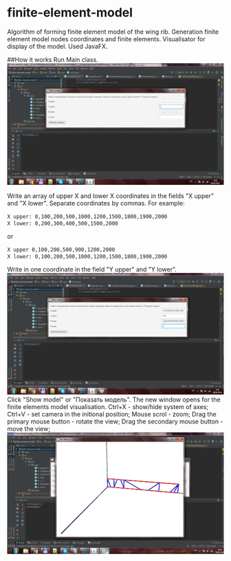 # finite-element-model
Algorithm of forming finite element model of the wing rib. Generation  finite element model nodes coordinates and finite elements. 
Visualisator  for display of the model. Used JavaFX.

##How it works
Run Main class.
![alt tag](https://github.com/naayadaa/finite-element-model/blob/master/fe1.png)

Write an array of upper X and lower X coordinates in the fields "X upper" and "X lower". Separate coordinates by commas. For example:

```
X upper: 0,100,200,500,1000,1200,1500,1800,1900,2000
X lower: 0,200,300,400,500,1500,2000
```
or
```
X upper 0,100,200,500,900,1200,2000
X lower: 0,100,200,500,1000,1200,1500,1800,1900,2000
```
Write in one coordinate in the field "Y upper" and "Y lower".
![alt tag](https://github.com/naayadaa/finite-element-model/blob/master/fe2.png)
Click "Show model" or "Показать модель". The new window opens for the finite elements model visualisation.
Ctrl+X - show/hide system of axes;
Ctrl+V - set camera in the initional position;
Mouse scrol - zoom;
Drag the primary mouse button - rotate the view;
Drag the secondary mouse button - move the view;
![alt tag](https://github.com/naayadaa/finite-element-model/blob/master/fe3.png)
